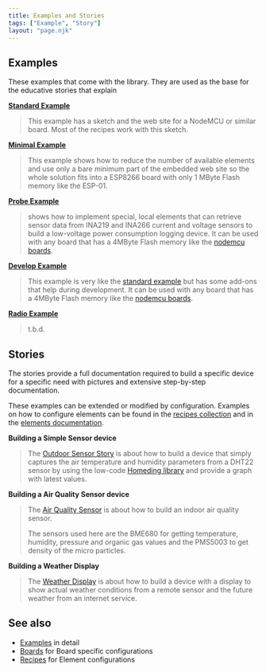 ```yaml
---
title: Examples and Stories
tags: ["Example", "Story"]
layout: "page.njk"
---
```


## Examples

These examples that come with the library. They are used as the base for the educative stories that explain 


**[Standard Example](/examples/standard.md)**

> This example has a sketch and the web site for a NodeMCU or similar board. Most of the recipes work with this sketch.


**[Minimal Example](/examples/minimal.md)**

> This example shows how to reduce the number of available elements and use only a bare minimum part of the embedded web site 
> so the whole solution fits into a ESP8266 board with only 1 MByte Flash memory like the ESP-01.


**[Probe Example](/examples/probe.md)**

> shows how to implement special, local elements that can retrieve sensor data from INA219 and INA266 current and voltage sensors to build a low-voltage power consumption logging device.
> It can be used with any board that has a 4MByte Flash memory like the [nodemcu boards](/boards/nodemcu.md).


**[Develop Example](/examples/devding.md)**

> This example is very like the [standard example](/examples/standard.md) but has some add-ons that help during development.
> It can be used with any board that has a 4MByte Flash memory like the [nodemcu boards](/boards/nodemcu.md).


**[Radio Example](/examples/radio.md)**

> t.b.d.


<!-- * **[RFBridge](/examples/_RFGateway.md)** -->


## Stories

The stories provide a full documentation required to build a specific device for a specific need
with pictures and extensive step-by-step documentation.

These examples can be extended or modified by configuration. Examples on how to configure elements
can be found  in the [recipes collection](/recipes/index.md) and in the [elements documentation](/elements/index.md).


**Building a Simple Sensor device**

> The [Outdoor Sensor Story](/stories/story-outdoorsensor.md) is about
> how to build a device that simply captures the air temperature and humidity parameters
> from a DHT22 sensor by using the low-code [Homeding library] and provide a graph with latest values.


**Building a Air Quality Sensor device**

> The [Air Quality Sensor](/stories/story-airquality.md) is about
> how to build an indoor air quality sensor.
>
> The sensors used here are the BME680 for getting temperature, humidity, pressure 
> and organic gas values and the PMS5003 to get density of the micro particles.


**Building a Weather Display**

> The [Weather Display](/stories/story-weatherdisplay.md) is about
> how to build a device with a display to show actual weather conditions from a remote sensor
> and the future weather from an internet service.


## See also

* [Examples](/examples/index.md) in detail
* [Boards](/boards/index.md) for Board specific configurations
* [Recipes](/recipes/index.md) for Element configurations

[Homeding library]: https://github.com/HomeDing